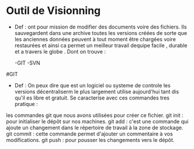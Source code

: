 # Outil de Visionning 

 - Def :
    ont pour mission de modifier des documents voire des fichiers. Ils sauvegardent dans une archive toutes les versions créées de sorte que les anciennes données peuvent à tout moment être chargées voire restaurées et ainsi ca permet un meilleur travail dequipe facile , durable et a travers le globe . Dont on trouve :
    
    -GIT
    -SVN
    
 #GIT
 
  - Def :
    On peux dire que est un logiciel ou systeme de controle les versions décentraliserm le plus largement utilise aujourd'hui tant dis qu'il es libre et gratuit.
 Se caracterise avec ces commandes tres pratique :
    
les commandes git que nous avons utilisées pour créer ce fichier.
git init : pour initialiser le dépôt sur nos machines. 
git add : c'est une commande qui ajoute un changement dans le répertoire de travail à la zone de stockage.
git commit : cette commande permet d'ajouter un commentaire à vos modifications. 
git push : pour pousser les changements vers le dépôt.
